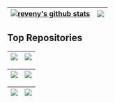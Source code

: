 
| <a href="https://github.com/reveny"><img align="center" src="https://github-readme-stats-rho-lilac-21.vercel.app/api?username=reveny&show_icons=true&theme=github_dark&hide_border=true" alt="reveny's github stats" /></a> | <a href="https://github.com/reveny"><img align="center" src="https://github-readme-stats-rho-lilac-21.vercel.app/api/top-langs/?username=reveny&layout=compact&theme=github_dark&hide_border=true&hide=TeX" /></a> |
| ------------- | ------------- |

## Top Repositories

| <a href="https://github.com/reveny/Android-DLL-Injector"><img align="center" src="https://github-readme-stats-rho-lilac-21.vercel.app/api/pin/?username=reveny&repo=Android-DLL-Injector&theme=github_dark&hide_border=true" /></a> | <a href="https://github.com/reveny/Android-Ptrace-Injector"><img align="center" src="https://github-readme-stats-rho-lilac-21.vercel.app/api/pin/?username=reveny&repo=Android-Ptrace-Injector&theme=github_dark&hide_border=true" /></a> |
| ------------- | ------------- |

| <a href="https://github.com/reveny/Android-LD-Preload-Injector"><img align="center" src="https://github-readme-stats-rho-lilac-21.vercel.app/api/pin/?username=reveny&repo=Android-LD-Preload-Injector&theme=github_dark&hide_border=true" /></a> | <a href="https://github.com/reveny/Zygisk-ImGui-Mod-Menu"><img align="center" src="https://github-readme-stats-rho-lilac-21.vercel.app/api/pin/?username=reveny&repo=Zygisk-ImGui-Mod-Menu&theme=github_dark&hide_border=true" /></a> |
| ------------- | ------------- |

| <a href="https://github.com/reveny/Android-Library-Remap-Hide"><img align="center" src="https://github-readme-stats-rho-lilac-21.vercel.app/api/pin/?username=reveny&repo=Android-Library-Remap-Hide&theme=github_dark&hide_border=true" /></a> | <a href="https://github.com/reveny/Android-Emulator-Detection"><img align="center" src="https://github-readme-stats-rho-lilac-21.vercel.app/api/pin/?username=reveny&repo=Android-Emulator-Detection&theme=github_dark&hide_border=true" /></a> |
| ------------- | ------------- |
